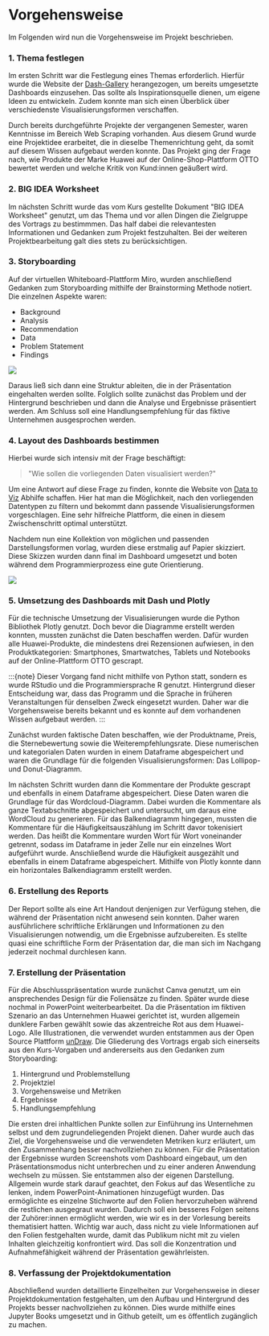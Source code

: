 # Vorgehensweise

Im Folgenden wird nun die Vorgehensweise im Projekt beschrieben.

### 1. Thema festlegen

Im ersten Schritt war die Festlegung eines Themas erforderlich. Hierfür wurde die Website der [Dash-Gallery](https://dash.gallery/Portal/) herangezogen, um bereits umgesetzte Dashboards einzusehen. Das sollte als Inspirationsquelle dienen, um eigene Ideen zu entwickeln. Zudem konnte man sich einen Überblick über verschiedenste Visualisierungsformen verschaffen. 

Durch bereits durchgeführte Projekte der vergangenen Semester, waren Kenntnisse im Bereich Web Scraping vorhanden. Aus diesem Grund wurde eine Projektidee erarbeitet, die in dieselbe Themenrichtung geht, da somit auf diesem Wissen aufgebaut werden konnte. Das Projekt ging der Frage nach, wie Produkte der Marke Huawei auf der Online-Shop-Plattform OTTO bewertet werden und welche Kritik von Kund:innen geäußert wird. 

### 2. BIG IDEA Worksheet

Im nächsten Schritt wurde das vom Kurs gestellte Dokument "BIG IDEA Worksheet" genutzt, um das Thema und vor allen Dingen die Zielgruppe des Vortrags zu bestimmmen. Das half dabei die relevantesten Informationen und Gedanken zum Projekt festzuhalten. Bei der weiteren Projektbearbeitung galt dies stets zu berücksichtigen.

### 3. Storyboarding

Auf der virtuellen Whiteboard-Plattform Miro, wurden anschließend Gedanken zum Storyboarding mithilfe der Brainstorming Methode notiert. Die einzelnen Aspekte waren:
- Background
- Analysis
- Recommendation
- Data
- Problem Statement
- Findings

![](miro-board.png)

Daraus ließ sich dann eine Struktur ableiten, die in der Präsentation eingehalten werden sollte. Folglich sollte zunächst das Problem und der Hintergrund beschrieben und dann die Analyse und Ergebnisse präsentiert werden. Am Schluss soll eine Handlungsempfehlung für das fiktive Unternehmen ausgesprochen werden.

### 4. Layout des Dashboards bestimmen

Hierbei wurde sich intensiv mit der Frage beschäftigt: 
> "Wie sollen die vorliegenden Daten visualisiert werden?"

Um eine Antwort auf diese Frage zu finden, konnte die Website von [Data to Viz](https://www.data-to-viz.com/) Abhilfe schaffen. Hier hat man die Möglichkeit, nach den vorliegenden Datentypen zu filtern und bekommt dann passende Visualisierungsformen vorgeschlagen. Eine sehr hilfreiche Plattform, die einen in diesem Zwischenschritt optimal unterstützt. 

Nachdem nun eine Kollektion von möglichen und passenden Darstellungsformen vorlag, wurden diese erstmalig auf Papier skizziert. Diese Skizzen wurden dann final im Dashboard umgesetzt und boten während dem Programmierprozess eine gute Orientierung. 

![](skizzen.jpeg)

### 5. Umsetzung des Dashboards mit Dash und Plotly

Für die technische Umsetzung der Visualisierungen wurde die Python Bibliothek Plotly genutzt. Doch bevor die Diagramme erstellt werden konnten, mussten zunächst die Daten beschaffen werden. Dafür wurden alle Huawei-Produkte, die mindestens drei Rezensionen aufwiesen, in den Produktkategorien: Smartphones, Smartwatches, Tablets und Notebooks auf der Online-Plattform OTTO gescrapt.

:::{note}
Dieser Vorgang fand nicht mithilfe von Python statt, sondern es wurde RStudio und die Programmiersprache R genutzt. Hintergrund dieser Entscheidung war, dass das Programm und die Sprache in früheren Veranstaltungen für denselben Zweck eingesetzt wurden. Daher war die Vorgehensweise bereits bekannt und es konnte auf dem vorhandenen Wissen aufgebaut werden.
:::

Zunächst wurden faktische Daten beschaffen, wie der Produktname, Preis, die Sternebewertung sowie die Weiterempfehlungsrate. Diese numerischen und kategorialen Daten wurden in einem Dataframe abgespeichert und waren die Grundlage für die folgenden Visualisierungsformen: Das Lollipop- und Donut-Diagramm.

Im nächsten Schritt wurden dann die Kommentare der Produkte gescrapt und ebenfalls in einem Dataframe abgespeichert. Diese Daten waren die Grundlage für das Wordcloud-Diagramm. Dabei wurden die Kommentare als ganze Textabschnitte abgespeichert und untersucht, um daraus eine WordCloud zu generieren. 
Für das Balkendiagramm hingegen, mussten die Kommentare für die Häufigkeitsauszählung im Schritt davor tokenisiert werden. Das heißt die Kommentare wurden Wort für Wort voneinander getrennt, sodass im Dataframe in jeder Zelle nur ein einzelnes Wort aufgeführt wurde. Anschließend wurde die Häufigkeit ausgezählt und ebenfalls in einem Dataframe abgespeichert. Mithilfe von Plotly konnte dann ein horizontales Balkendiagramm erstellt werden.

### 6. Erstellung des Reports

Der Report sollte als eine Art Handout denjenigen zur Verfügung stehen, die während der Präsentation nicht anwesend sein konnten. Daher waren ausführlichere schriftliche Erklärungen und Informationen zu den Visualisierungen notwendig, um die Ergebnisse aufzubereiten. Es stellte quasi eine schriftliche Form der Präsentation dar, die man sich im Nachgang jederzeit nochmal durchlesen kann.

### 7. Erstellung der Präsentation

Für die Abschlusspräsentation wurde zunächst Canva genutzt, um ein ansprechendes Design für die Foliensätze zu finden. Später wurde diese nochmal in PowerPoint weiterbearbeitet. Da die Präsentation im fiktiven Szenario an das Unternehmen Huawei gerichtet ist, wurden allgemein dunklere Farben gewählt sowie das akzentreiche Rot aus dem Huawei-Logo. Alle Illustrationen, die verwendet wurden entstammen aus der Open Source Plattform [unDraw](https://undraw.co/). Die Gliederung des Vortrags ergab sich einerseits aus den Kurs-Vorgaben und andererseits aus den Gedanken zum Storyboarding:

1. Hintergrund und Problemstellung
2. Projektziel
3. Vorgehensweise und Metriken
4. Ergebnisse
5. Handlungsempfehlung

Die ersten drei inhaltlichen Punkte sollen zur Einführung ins Unternehmen selbst und dem zugrundeliegenden Projekt dienen. Daher wurde auch das Ziel, die Vorgehensweise und die verwendeten Metriken kurz erläutert, um den Zusammenhang besser nachvollziehen zu können. 
Für die Präsentation der Ergebnisse wurden Screenshots vom Dashboard eingebaut, um den Präsentationsmodus nicht unterbrechen und zu einer anderen Anwendung wechseln zu müssen. Sie entstammen also der eigenen Darstellung.
Allgemein wurde stark darauf geachtet, den Fokus auf das Wesentliche zu lenken, indem PowerPoint-Animationen hinzugefügt wurden. Das ermöglichte es einzelne Stichworte auf den Folien hervorzuheben während die restlichen ausgegraut wurden. Dadurch soll ein besseres Folgen seitens der Zuhörer:innen ermöglicht werden, wie wir es in der Vorlesung bereits thematisiert hatten. Wichtig war auch, dass nicht zu viele Informationen auf den Folien festgehalten wurde, damit das Publikum nicht mit zu vielen Inhalten gleichzeitig konfrontiert wird. Das soll die Konzentration und Aufnahmefähigkeit während der Präsentation gewährleisten.

### 8. Verfassung der Projektdokumentation

Abschließend wurden detaillierte Einzelheiten zur Vorgehensweise in dieser Projektdokumentation festgehalten, um den Aufbau und Hintergrund des Projekts besser nachvollziehen zu können. Dies wurde mithilfe eines Jupyter Books umgesetzt und in Github geteilt, um es öffentlich zugänglich zu machen.